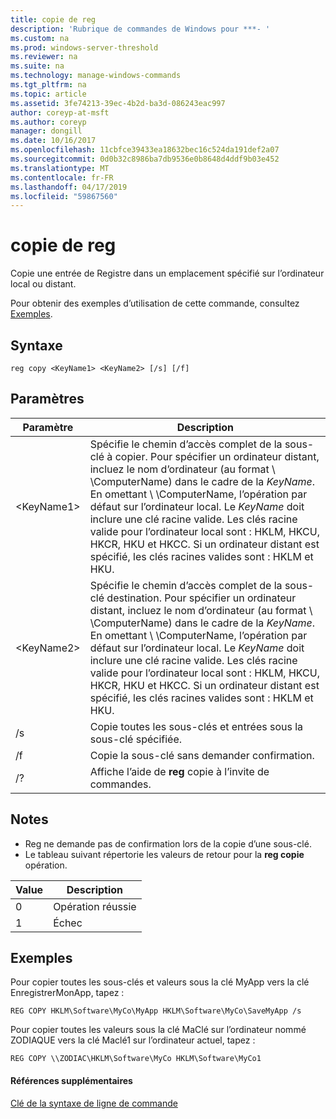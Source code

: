 ```yaml
---
title: copie de reg
description: 'Rubrique de commandes de Windows pour ***- '
ms.custom: na
ms.prod: windows-server-threshold
ms.reviewer: na
ms.suite: na
ms.technology: manage-windows-commands
ms.tgt_pltfrm: na
ms.topic: article
ms.assetid: 3fe74213-39ec-4b2d-ba3d-086243eac997
author: coreyp-at-msft
ms.author: coreyp
manager: dongill
ms.date: 10/16/2017
ms.openlocfilehash: 11cbfce39433ea18632bec16c524da191def2a07
ms.sourcegitcommit: 0d0b32c8986ba7db9536e0b8648d4ddf9b03e452
ms.translationtype: MT
ms.contentlocale: fr-FR
ms.lasthandoff: 04/17/2019
ms.locfileid: "59867560"
---
```

# <a name="reg-copy"></a>copie de reg



Copie une entrée de Registre dans un emplacement spécifié sur l’ordinateur local ou distant.

Pour obtenir des exemples d’utilisation de cette commande, consultez [Exemples](#BKMK_examples).

## <a name="syntax"></a>Syntaxe

```
reg copy <KeyName1> <KeyName2> [/s] [/f]
```

## <a name="parameters"></a>Paramètres

|Paramètre|Description|
|---------|-----------|
|\<KeyName1>|Spécifie le chemin d’accès complet de la sous-clé à copier. Pour spécifier un ordinateur distant, incluez le nom d’ordinateur (au format \\ \\ComputerName\) dans le cadre de la *KeyName*. En omettant \\ \\ComputerName\, l’opération par défaut sur l’ordinateur local. Le *KeyName* doit inclure une clé racine valide. Les clés racine valide pour l’ordinateur local sont : HKLM, HKCU, HKCR, HKU et HKCC. Si un ordinateur distant est spécifié, les clés racines valides sont : HKLM et HKU.|
|\<KeyName2>|Spécifie le chemin d’accès complet de la sous-clé destination. Pour spécifier un ordinateur distant, incluez le nom d’ordinateur (au format \\ \\ComputerName\) dans le cadre de la *KeyName*. En omettant \\ \\ComputerName\, l’opération par défaut sur l’ordinateur local. Le *KeyName* doit inclure une clé racine valide. Les clés racine valide pour l’ordinateur local sont : HKLM, HKCU, HKCR, HKU et HKCC. Si un ordinateur distant est spécifié, les clés racines valides sont : HKLM et HKU.|
|/s|Copie toutes les sous-clés et entrées sous la sous-clé spécifiée.|
|/f|Copie la sous-clé sans demander confirmation.|
|/?|Affiche l’aide de **reg** copie à l’invite de commandes.|

## <a name="remarks"></a>Notes

-   Reg ne demande pas de confirmation lors de la copie d’une sous-clé.
-   Le tableau suivant répertorie les valeurs de retour pour la **reg copie** opération.

|Value|Description|
|-----|-----------|
|0|Opération réussie|
|1|Échec|

## <a name="BKMK_examples"></a>Exemples

Pour copier toutes les sous-clés et valeurs sous la clé MyApp vers la clé EnregistrerMonApp, tapez :
```
REG COPY HKLM\Software\MyCo\MyApp HKLM\Software\MyCo\SaveMyApp /s
```
Pour copier toutes les valeurs sous la clé MaClé sur l’ordinateur nommé ZODIAQUE vers la clé Maclé1 sur l’ordinateur actuel, tapez :
```
REG COPY \\ZODIAC\HKLM\Software\MyCo HKLM\Software\MyCo1
```

#### <a name="additional-references"></a>Références supplémentaires

[Clé de la syntaxe de ligne de commande](command-line-syntax-key.md)